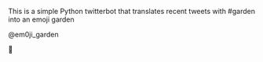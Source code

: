 This is a simple Python twitterbot that translates recent tweets with #garden into an emoji garden

@em0ji_garden

🌺
